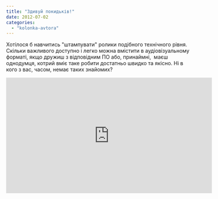 ```yaml
---
title: "Здивуй покидьків!"
date: 2012-07-02
categories: 
  - "kolonka-avtora"
---
```


Хотілося б навчитись "штампувати" ролики подібного технічного рівня. Скільки важливого доступно і легко можна вмістити в аудіовізуальному форматі, якщо дружиш з відповідним ПО або, принаймні,  маєш однодумця, котрий вміє таке робити достатньо швидко та якісно. Ні в кого з вас, часом, немає таких знайомих?

<iframe src="http://www.youtube.com/embed/mYH4HbGJzm8" frameborder="0" width="560" height="315"></iframe>
